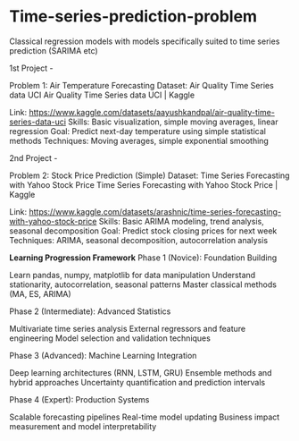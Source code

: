 # Time-series-prediction-problem
Classical regression models with models specifically suited to time series prediction (SARIMA etc)

1st Project -

Problem 1: Air Temperature Forecasting
Dataset: Air Quality Time Series data UCI Air Quality Time Series data UCI | Kaggle

Link: https://www.kaggle.com/datasets/aayushkandpal/air-quality-time-series-data-uci
Skills: Basic visualization, simple moving averages, linear regression
Goal: Predict next-day temperature using simple statistical methods
Techniques: Moving averages, simple exponential smoothing


2nd Project - 

Problem 2: Stock Price Prediction (Simple)
Dataset: Time Series Forecasting with Yahoo Stock Price Time Series Forecasting with Yahoo Stock Price | Kaggle

Link: https://www.kaggle.com/datasets/arashnic/time-series-forecasting-with-yahoo-stock-price
Skills: Basic ARIMA modeling, trend analysis, seasonal decomposition
Goal: Predict stock closing prices for next week
Techniques: ARIMA, seasonal decomposition, autocorrelation analysis







**Learning Progression Framework**
Phase 1 (Novice): Foundation Building

  Learn pandas, numpy, matplotlib for data manipulation
  Understand stationarity, autocorrelation, seasonal patterns
  Master classical methods (MA, ES, ARIMA)

Phase 2 (Intermediate): Advanced Statistics
  
  Multivariate time series analysis
  External regressors and feature engineering
  Model selection and validation techniques

Phase 3 (Advanced): Machine Learning Integration
  
  Deep learning architectures (RNN, LSTM, GRU)
  Ensemble methods and hybrid approaches
  Uncertainty quantification and prediction intervals

Phase 4 (Expert): Production Systems

  Scalable forecasting pipelines
  Real-time model updating
  Business impact measurement and model interpretability
